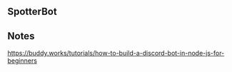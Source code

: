 ## SpotterBot

## Notes

https://buddy.works/tutorials/how-to-build-a-discord-bot-in-node-js-for-beginners

##
